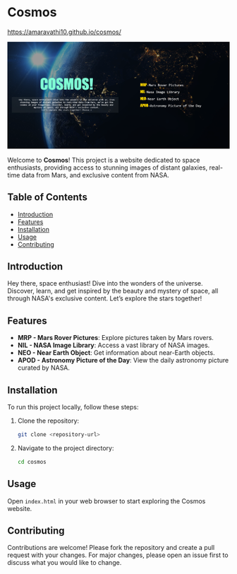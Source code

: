 # Cosmos

https://amaravathi10.github.io/cosmos/

![Cosmos](main.png)

Welcome to **Cosmos**! This project is a website dedicated to space enthusiasts, providing access to stunning images of distant galaxies, real-time data from Mars, and exclusive content from NASA.

## Table of Contents

- [Introduction](#introduction)
- [Features](#features)
- [Installation](#installation)
- [Usage](#usage)
- [Contributing](#contributing)

## Introduction

Hey there, space enthusiast! Dive into the wonders of the universe. Discover, learn, and get inspired by the beauty and mystery of space, all through NASA's exclusive content. Let’s explore the stars together!

## Features

- **MRP - Mars Rover Pictures**: Explore pictures taken by Mars rovers.
- **NIL - NASA Image Library**: Access a vast library of NASA images.
- **NEO - Near Earth Object**: Get information about near-Earth objects.
- **APOD - Astronomy Picture of the Day**: View the daily astronomy picture curated by NASA.

## Installation

To run this project locally, follow these steps:

1. Clone the repository:
    ```bash
    git clone <repository-url>
    ```
2. Navigate to the project directory:
    ```bash
    cd cosmos
    ```

## Usage

Open `index.html` in your web browser to start exploring the Cosmos website.

## Contributing

Contributions are welcome! Please fork the repository and create a pull request with your changes. For major changes, please open an issue first to discuss what you would like to change.
